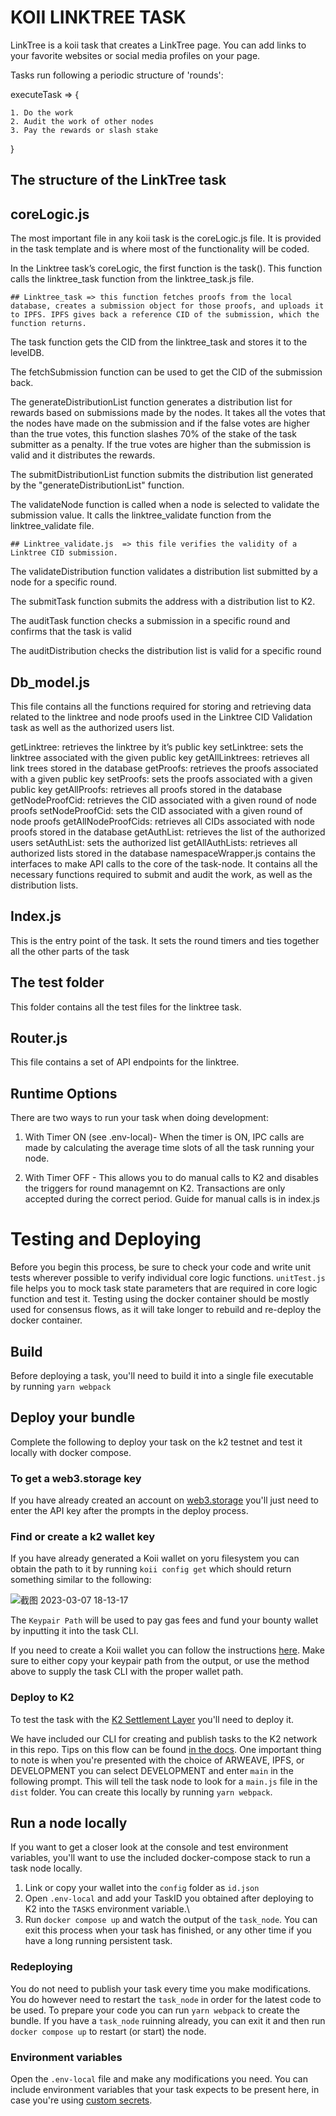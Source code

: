 # KOII LINKTREE TASK

LinkTree is a koii task that creates a LinkTree page. You can add links to your favorite websites or social media profiles on your page. 

Tasks run following a periodic structure of 'rounds':

executeTask => {

    1. Do the work
    2. Audit the work of other nodes
    3. Pay the rewards or slash stake

}


## The structure of the LinkTree task

## coreLogic.js

The most important file in any koii task is the coreLogic.js file. It is provided in the task template and is where most of the functionality will be coded. 

In the Linktree task’s coreLogic, the first function is the task(). This function calls the linktree_task function from the linktree_task.js file.
	
    ## Linktree_task => this function fetches proofs from the local database, creates a submission object for those proofs, and uploads it to IPFS. IPFS gives back a reference CID of the submission, which the function returns. 

The task function gets the CID from the linktree_task and stores it to the levelDB.

The fetchSubmission function can be used to get the CID of the submission back.

The generateDistributionList function generates a distribution list for rewards based on submissions made by the nodes. It takes all the votes that the nodes have made on the submission and if the false votes are higher than the true votes, this function slashes 70% of the stake of the task submitter as a penalty. If the true votes are higher than the submission is valid and it distributes the rewards.

The submitDistributionList function  submits the distribution list generated by the "generateDistributionList" function.

The validateNode function is called when a node is selected to validate the submission value. It calls the linktree_validate function from the linktree_validate file.

    ## Linktree_validate.js  => this file verifies the validity of a Linktree CID submission.


The validateDistribution function validates a distribution list submitted by a node for a specific round.

The submitTask function submits the address with a distribution list to K2.

The auditTask function checks a submission in a specific round and confirms that the task is valid

The auditDistribution checks the distribution list is valid for a specific round

## Db_model.js

This file contains all the functions required for storing and retrieving data related to the linktree and node proofs used in the Linktree CID Validation task as well as the authorized users list.

getLinktree: retrieves the linktree by it’s public key
setLinktree: sets the linktree associated with the given public key
getAllLinktrees: retrieves all link trees stored in the database
getProofs: retrieves the proofs associated with a given public key
setProofs: sets the proofs associated with a given public key
getAllProofs: retrieves all proofs stored in the database
getNodeProofCid: retrieves the CID associated with a given round of node proofs
setNodeProofCid: sets the CID associated with a given round of node proofs
getAllNodeProofCids: retrieves all CIDs associated with node proofs stored in the database
getAuthList: retrieves the list of the authorized users
setAuthList: sets the authorized list
getAllAuthLists: retrieves all authorized lists stored in the database
namespaceWrapper.js
contains the interfaces to make API calls to the core of the task-node. It contains all the necessary functions required to submit and audit the work, as well as the distribution lists.

## Index.js

This is the entry point of the task. It sets the round timers and ties together all the other parts of the task

## The test folder

This folder contains all the test files for the linktree task.

## Router.js

This file contains a set of API endpoints for the linktree.


## Runtime Options
There are two ways to run your task when doing development:

1. With Timer ON (see .env-local)- When the timer is ON, IPC calls are made by calculating the average time slots of all the task running your node. 

2. With Timer OFF - This allows you to do manual calls to K2 and disables the triggers for round managemnt on K2. Transactions are only accepted during the correct period. Guide for manual calls is in index.js


# Testing and Deploying
Before you begin this process, be sure to check your code and write unit tests wherever possible to verify individual core logic functions. `unitTest.js` file helps you to mock task state parameters that are required in core logic function and test it. Testing using the docker container should be mostly used for consensus flows, as it will take longer to rebuild and re-deploy the docker container.

## Build
Before deploying a task, you'll need to build it into a single file executable by running
`yarn webpack`

## Deploy your bundle

Complete the following to deploy your task on the k2 testnet and test it locally with docker compose.

### To get a web3.storage key
If you have already created an account on [web3.storage](https://web3.storage/docs/#quickstart) you'll just need to enter the API key after the prompts in the deploy process.

### Find or create a k2 wallet key
If you have already generated a Koii wallet on yoru filesystem you can obtain the path to it by running `koii config get` which should return something similar to the following:

![截图 2023-03-07 18-13-17](https://user-images.githubusercontent.com/66934242/223565661-ece1591f-2189-4369-8d2a-53393da15834.png)

The `Keypair Path` will be used to pay gas fees and fund your bounty wallet by inputting it into the task CLI.

If you need to create a Koii wallet you can follow the instructions [here](https://docs.koii.network/koii-software-toolkit-sdk/using-the-cli#create-a-koii-wallet). Make sure to either copy your keypair path from the output, or use the method above to supply the task CLI with the proper wallet path.

### Deploy to K2
To test the task with the [K2 Settlement Layer](https://docs.koii.network/settlement-layer/k2-tick-tock-fast-blocks) you'll need to deploy it. 

We have included our CLI for creating and publish tasks to the K2 network in this repo. Tips on this flow can be found [in the docs](https://docs.koii.network/koii-software-toolkit-sdk/create-task-cli). One important thing to note is when you're presented with the choice of ARWEAVE, IPFS, or DEVELOPMENT you can select DEVELOPMENT and enter `main` in the following prompt. This will tell the task node to look for a `main.js` file in the `dist` folder. You can create this locally by running `yarn webpack`.

## Run a node locally
If you want to get a closer look at the console and test environment variables, you'll want to use the included docker-compose stack to run a task node locally.

1. Link or copy your wallet into the `config` folder as `id.json`
2. Open `.env-local` and add your TaskID you obtained after deploying to K2 into the `TASKS` environment variable.\
3. Run `docker compose up` and watch the output of the `task_node`. You can exit this process when your task has finished, or any other time if you have a long running persistent task.

### Redeploying
You do not need to publish your task every time you make modifications. You do however need to restart the `task_node` in order for the latest code to be used. To prepare your code you can run `yarn webpack` to create the bundle. If you have a `task_node` ruinning already, you can exit it and then run `docker compose up` to restart (or start) the node.

### Environment variables
Open the `.env-local` file and make any modifications you need. You can include environment variables that your task expects to be present here, in case you're using [custom secrets](https://docs.koii.network/microservices-and-tasks/task-development-kit-tdk/using-the-task-namespace/keys-and-secrets).

